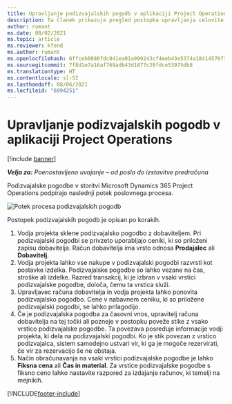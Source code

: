 ```yaml
---
title: Upravljanje podizvajalskih pogodb v aplikaciji Project Operations
description: Ta članek prikazuje pregled postopka upravljanja celovite podizvajalske pogodbe v storitvi Microsoft Dynamics 365 Project Operations.
author: rumant
ms.date: 08/02/2021
ms.topic: article
ms.reviewer: kfend
ms.author: rumant
ms.openlocfilehash: 6ffceb0886fdc841ea01a099243cf4eeb43e5374a18414576f3639a3e50857fd
ms.sourcegitcommit: 7f8d1e7a16af769adb43d1877c28fdce53975db8
ms.translationtype: HT
ms.contentlocale: sl-SI
ms.lasthandoff: 08/06/2021
ms.locfileid: "6994251"
---
```

# <a name="subcontract-management-in-project-operations"></a>Upravljanje podizvajalskih pogodb v aplikaciji Project Operations

[!include [banner](../../includes/dataverse-preview.md)]

_**Velja za:** Poenostavljeno uvajanje – od posla do izstavitve predračuna_

Podizvajalske pogodbe v storitvi Microsoft Dynamics 365 Project Operations podpirajo naslednji potek poslovnega procesa.

![Potek procesa podizvajalskih pogodb](../media/SubcontractingProcessFlow.png)

Postopek podizvajalskih pogodb je opisan po korakih.

1. Vodja projekta sklene podizvajalsko pogodbo z dobaviteljem. Pri podizvajalski pogodbi se privzeto uporabljajo ceniki, ki so priloženi zapisu dobavitelja. Račun dobavitelja ima vrsto odnosa **Prodajalec** ali **Dobavitelj**.
2. Vodja projekta lahko vse nakupe v podizvajalski pogodbi razvrsti kot postavke izdelka. Podizvajalske pogodbe so lahko vezane na čas, stroške ali izdelke. Razred transakcij, ki je izbran v vsaki vrstici podizvajalske pogodbe, določa, čemu ta vrstica služi.
3. Upravljavec računa dobavitelja in vodja projekta lahko ponovita podizvajalsko pogodbo. Cene v nabavnem ceniku, ki so priložene podizvajalski pogodbi, se lahko prilagodijo.
4. Če je podizvajalska pogodba za časovni vnos, upravitelj računa dobavitelja na tej točki ali pozneje v postopku poveže stike z vsako vrstico podizvajalske pogodbe. Ta povezava posreduje informacije vodji projekta, ki dela na podizvajalski pogodbi. Ko je stik povezan z vrstico podizvajalca, sistem samodejno ustvari vir, ki ga je mogoče rezervirati, če vir za rezervacijo še ne obstaja.
5. Način obračunavanja na vsaki vrstici podizvajalske pogodbe je lahko **Fiksna cena** ali **Čas in material**. Za vrstice podizvajalske pogodbe s fiksno ceno lahko nastavite razpored za izdajanje računov, ki temelji na mejnikih.

[!INCLUDE[footer-include](../../includes/footer-banner.md)]
